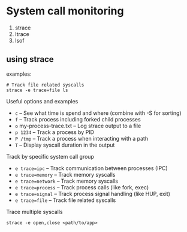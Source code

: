 # System call monitoring

1. strace
2. ltrace
3. lsof

## using strace

examples:

```shell
# Track file related syscalls
strace -e trace=file ls
```

Useful options and examples

- `c` – See what time is spend and where (combine with -S for sorting)
- `f` – Track process including forked child processes
- `o` my-process-trace.txt – Log strace output to a file
- `p 1234` – Track a process by PID
- `P /tmp` – Track a process when interacting with a path
- `T` – Display syscall duration in the output

Track by specific system call group

- `e trace=ipc` – Track communication between processes (IPC)
- `e trace=memory` – Track memory syscalls
- `e trace=network` – Track memory syscalls
- `e trace=process` – Track process calls (like fork, exec)
- `e trace=signal` – Track process signal handling (like HUP, exit)
- `e trace=file` – Track file related syscalls

Trace multiple syscalls

```shell
strace -e open,close <path/to/app>
```